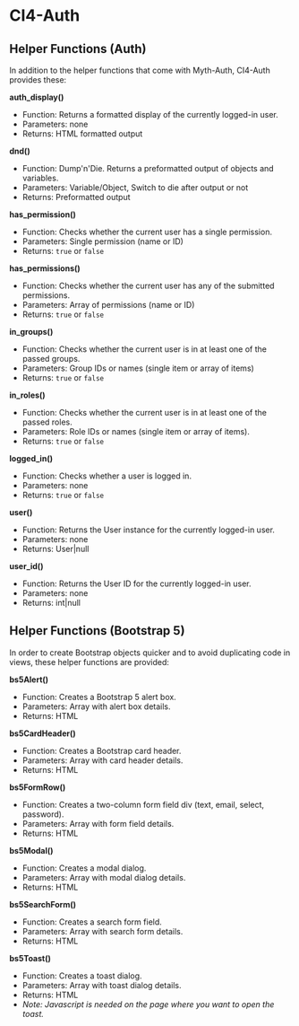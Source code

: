 # CI4-Auth

## Helper Functions (Auth)

In addition to the helper functions that come with Myth-Auth, CI4-Auth provides these:

**auth_display()**

- Function: Returns a formatted display of the currently logged-in user.
- Parameters: none
- Returns: HTML formatted output

**dnd()**

- Function: Dump'n'Die. Returns a preformatted output of objects and variables.
- Parameters: Variable/Object, Switch to die after output or not
- Returns: Preformatted output

**has_permission()**

- Function: Checks whether the current user has a single permission.
- Parameters: Single permission (name or ID)
- Returns: `true` or `false`

**has_permissions()**

- Function: Checks whether the current user has any of the submitted permissions.
- Parameters: Array of permissions (name or ID)
- Returns: `true` or `false`

**in_groups()**

- Function: Checks whether the current user is in at least one of the passed groups.
- Parameters: Group IDs or names (single item or array of items)
- Returns: `true` or `false`

**in_roles()**

- Function: Checks whether the current user is in at least one of the passed roles.
- Parameters: Role IDs or names (single item or array of items).
- Returns: `true` or `false`

**logged_in()**

- Function: Checks whether a user is logged in.
- Parameters: none
- Returns: `true` or `false`

**user()**

- Function: Returns the User instance for the currently logged-in user.
- Parameters: none
- Returns: User|null

**user_id()**

- Function: Returns the User ID for the currently logged-in user.
- Parameters: none
- Returns: int|null

## Helper Functions (Bootstrap 5)

In order to create Bootstrap objects quicker and to avoid duplicating code in views, these helper functions are
provided:

**bs5Alert()**

- Function: Creates a Bootstrap 5 alert box.
- Parameters: Array with alert box details.
- Returns: HTML

**bs5CardHeader()**

- Function: Creates a Bootstrap card header.
- Parameters: Array with card header details.
- Returns: HTML

**bs5FormRow()**

- Function: Creates a two-column form field div (text, email, select, password).
- Parameters: Array with form field details.
- Returns: HTML

**bs5Modal()**

- Function: Creates a modal dialog.
- Parameters: Array with modal dialog details.
- Returns: HTML

**bs5SearchForm()**

- Function: Creates a search form field.
- Parameters: Array with search form details.
- Returns: HTML

**bs5Toast()**

- Function: Creates a toast dialog.
- Parameters: Array with toast dialog details.
- Returns: HTML
- _Note: Javascript is needed on the page where you want to open the toast._
